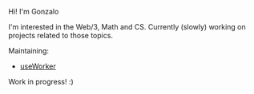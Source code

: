 Hi! I'm Gonzalo

I'm interested in the Web/3, Math and CS. Currently (slowly) working on projects related to those topics.

Maintaining:

- [useWorker](https://github.com/alewin/useWorker)

Work in progress! :)

